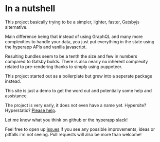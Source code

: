 
# In a nutshell

This project basically trying to be a simpler, lighter, faster, Gatsbyjs alternative.

Main difference being that instead of using GraphQL and many more complexities to handle your data, you just put everything in the state using the hyperapp APIs and vanilla javascript.

Resulting bundles seem to be a tenth the size and few in numbers compared to Gatsby builds. There is also nearly no inherent complexity related to pre-rendering thanks to simply using puppeteer.

This project started out as a boilerplate but grew into a seperate package instead.

This site is just a demo to get the word out and potentially some help and assistance.

The project is very early, it does not even have a name yet. Hypersite? Hyperstatic? [Please help](https://www.strawpoll.me/18248738).

Let me know what you think on github or the hyperapp slack!

Feel free to open up [issues](https://github.com/loteoo/hyperstatic/issues) if you see any possible improvements, ideas or pitfalls i'm not seeing. Pull requests will also be more than welcome!
